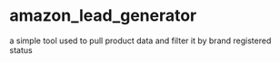 # amazon_lead_generator
a simple tool used to pull product data and filter it by brand registered status 
